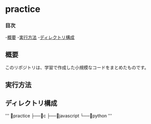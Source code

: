 # practice

### 目次
-[概要](#概要)
-[実行方法](#実行方法)
-[ディレクトリ構成](#ディレクトリ構成)

## 概要
このリポジトリは、学習で作成した小規模なコードをまとめたものです。

## 実行方法

## ディレクトリ構成
'''
📁practice
├──📁c
├──📁javascript
└──📁python
'''
